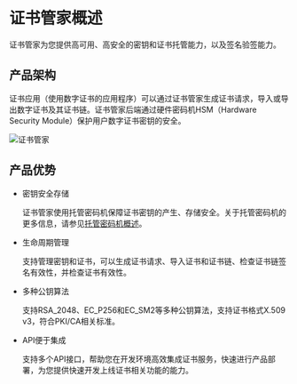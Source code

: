 # 证书管家概述

证书管家为您提供高可用、高安全的密钥和证书托管能力，以及签名验签能力。

## 产品架构

证书应用（使用数字证书的应用程序）可以通过证书管家生成证书请求，导入或导出数字证书及其证书链。证书管家后端通过硬件密码机HSM（Hardware Security Module）保护用户数字证书密钥的安全。

![证书管家](https://static-aliyun-doc.oss-accelerate.aliyuncs.com/assets/img/zh-CN/8708677161/p261073.png)

## 产品优势

-   密钥安全存储

    证书管家使用托管密码机保障证书密钥的产生、存储安全。关于托管密码机的更多信息，请参见[托管密码机概述](/cn.zh-CN/密钥服务/托管密码机/托管密码机概述.md)。

-   生命周期管理

    支持管理密钥和证书，可以生成证书请求、导入证书和证书链、检查证书链签名有效性，并检查证书有效性。

-   多种公钥算法

    支持RSA\_2048、EC\_P256和EC\_SM2等多种公钥算法，支持证书格式X.509 v3，符合PKI/CA相关标准。

-   API便于集成

    支持多个API接口，帮助您在开发环境高效集成证书服务，快速进行产品部署，为您提供快速开发上线证书相关功能的能力。


